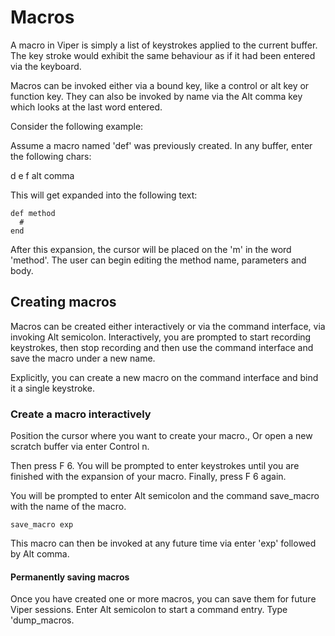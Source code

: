 # Macros

A macro in Viper is simply a list of keystrokes applied to the current buffer.
The key stroke would exhibit the same behaviour as if it had been entered via the keyboard.

Macros can be invoked either via a bound key, like a control or alt key or function key.
They can also be invoked by name via the Alt comma key which looks at the last word entered.

Consider the following example:

Assume a macro named 'def' was previously created.
In any buffer, enter the following chars:

d e f alt comma

This will get expanded into the following text:

```
def method
  #
end
```

After this expansion, the cursor will be placed on the 'm' in the word 'method'.
The user can begin editing the method name, parameters and body.

## Creating macros

Macros can be created either interactively or via the command interface, via invoking Alt semicolon.
Interactively, you are prompted to start recording keystrokes, then stop recording and then use
the command interface and save the  macro under a new name.

Explicitly, you can create a new macro  on the command interface and bind it
a single keystroke.




### Create a macro interactively

Position the cursor where you want to create your macro., Or open a new scratch buffer
via enter Control n.

Then press F 6. You will be prompted to enter keystrokes
until you are finished with the expansion of your macro. Finally, press F 6 again.


You will be prompted  to enter Alt semicolon and the command save_macro with the 
name of the macro.

```
save_macro exp
```


This macro can then be invoked at any future time via enter 'exp' followed by Alt comma.

#### Permanently saving macros 

Once you have created one or more macros, you can save them for future Viper sessions.
Enter Alt semicolon to start a command entry. Type
'dump_macros.
